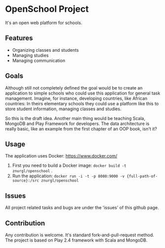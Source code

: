 # OpenSchool Project
It's an open web platform for schools. 

## Features
 - Organizing classes and students
 - Managing studies
 - Managing communication

## Goals

Although still not completely defined the goal would be to create an application to simple schools who could use this application for general task management. 
Imagine, for instance, developing countries, like African countries: In theirs elementary schools they could use a platform like this to store student information, managing classes and studies.

So this is the draft idea. Another main thing would be teaching Scala, MongoDB and Play Framework for developers. The data architecture is really basic, like an example from the first chapter of an OOP book, isn't it?

## Usage
The application uses Docker: https://www.docker.com/
 1. First you need to build a Docker image: `docker build -t znurgl/openschool` .
 2. Run the application: `docker run -i -t -p 8080:9000 -v {full-path-of-source}:/src znurgl/openschool`

## Issues
All project related tasks and bugs are under the 'issues' of this github page.

## Contribution
Any contribution is welcome. It's standard fork-and-pull-request method. The project is based on Play 2.4 framework with Scala and MongoDB. 
